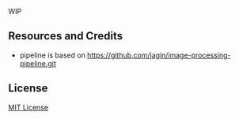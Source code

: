 WIP

## Resources and Credits

* pipeline is based on https://github.com/jagin/image-processing-pipeline.git


## License

[MIT License](LICENSE)
